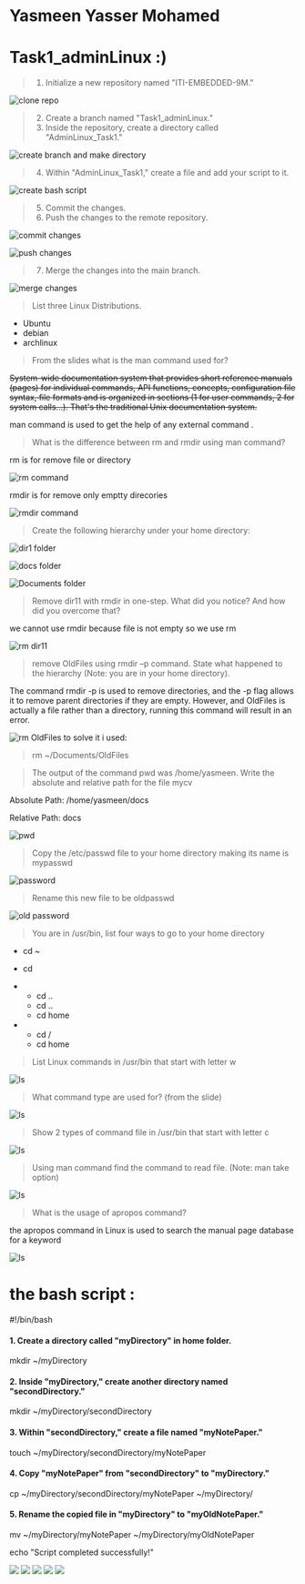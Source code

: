 # Yasmeen Yasser Mohamed
# Task1_adminLinux :)
>1. Initialize a new repository named "ITI-EMBEDDED-9M."

![clone repo](photos/1.png
"repo cloning")

>2. Create a branch named "Task1_adminLinux."
>3. Inside the repository, create a directory called "AdminLinux_Task1."


![create branch and make directory](photos/2.png
"")

>4. Within "AdminLinux_Task1," create a file and add your script to it.

![create bash script](photos/4.png
"")

>5. Commit the changes.
>6. Push the changes to the remote repository.

![commit changes](photos/5.png
"")

![push changes](photos/6.png
"")

>7. Merge the changes into the main branch.

![merge changes](photos/3.png
"")

>List three Linux Distributions.

* Ubuntu
* debian
* archlinux
>From the slides what is the man command used for?


~~System-wide documentation system that provides short reference manuals (pages) for individual
commands, API functions, concepts, configuration file syntax, file formats and is organized in sections
(1 for user commands, 2 for system calls...). That's the traditional Unix documentation system.~~

man command is used to get the help of any external command .

>What is the difference between rm and rmdir using man command?

rm is for remove file or directory

![rm command](photos/12.png
"")

rmdir is for remove only  emptty direcories

![rmdir command](photos/13.png
"")

>Create the following hierarchy under your home directory:

![dir1 folder](photos/14.png
"")

![docs folder](photos/15.png
"")

![Documents folder](photos/16.png
"")

>Remove dir11 with rmdir in one-step. What did you notice? And how did you
overcome that?

we cannot use rmdir because file is not empty so we use rm 

![rm dir11](photos/17.png
"")

>remove OldFiles using rmdir –p command. State what happened to the
hierarchy (Note: you are in your home directory).

The command rmdir -p  is used to remove directories, and the -p flag allows it to remove parent directories if they are empty. However, and OldFiles is actually a file rather than a directory, running this command will result in an error.

![rm OldFiles](photos/18.png
"")
to solve it i used: 
>rm ~/Documents/OldFiles

>The output of the command pwd was /home/yasmeen. Write the absolute and
relative path for the file mycv

Absolute Path: /home/yasmeen/docs

Relative Path: docs

![pwd](photos/19.png
"")

>Copy the /etc/passwd file to your home directory making its name is mypasswd

![password](photos/20.png
"")
>Rename this new file to be oldpasswd

![old password](photos/21.png
"")

>You are in /usr/bin, list four ways to go to your home directory

* cd ~
* cd 
*
   * cd ..
   * cd ..
   * cd home 

*
    * cd /
    * cd home

>List Linux commands in /usr/bin that start with letter w

![ls](photos/22.png
"")

>What command type are used for? (from the slide)

![ls](photos/23.png
"")

>Show 2 types of command file in /usr/bin that start with letter c

![ls](photos/25.png
"")

>Using man command find the command to read file. (Note: man take option)

![ls](photos/26.png
"")

>What is the usage of apropos command?

the apropos command in Linux is used to search the manual page database for a keyword 

![ls](photos/27.png
"")

# the bash script :
#!/bin/bash

#### 1. Create a directory called "myDirectory" in home folder.
mkdir ~/myDirectory

#### 2. Inside "myDirectory," create another directory named "secondDirectory."
mkdir ~/myDirectory/secondDirectory

#### 3. Within "secondDirectory," create a file named "myNotePaper."
touch ~/myDirectory/secondDirectory/myNotePaper

#### 4. Copy "myNotePaper" from "secondDirectory" to "myDirectory."
cp ~/myDirectory/secondDirectory/myNotePaper ~/myDirectory/

#### 5. Rename the copied file in "myDirectory" to "myOldNotePaper."
mv ~/myDirectory/myNotePaper ~/myDirectory/myOldNotePaper

echo "Script completed successfully!"

![](photos/7.png
"")
![](photos/8.png
"")
![](photos/9.png
"")
![](photos/10.png
"")
![](photos/11.png
"")

